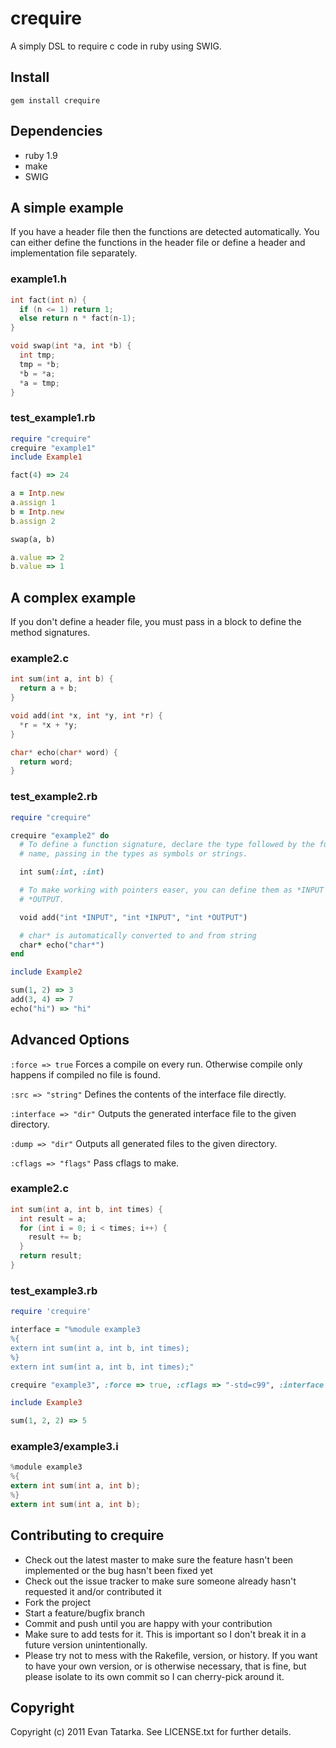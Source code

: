 # crequire

A simply DSL to require c code in ruby using SWIG.

## Install
`gem install crequire`

## Dependencies

* ruby 1.9
* make
* SWIG

## A simple example

If you have a header file then the functions are detected automatically. You
can either define the functions in the header file or define a header and
implementation file separately.

### example1.h

```c
int fact(int n) {
  if (n <= 1) return 1;
  else return n * fact(n-1);
}

void swap(int *a, int *b) {
  int tmp;
  tmp = *b;
  *b = *a;
  *a = tmp;
}
```

### test_example1.rb

```ruby
require "crequire"
crequire "example1"
include Example1

fact(4) => 24

a = Intp.new
a.assign 1
b = Intp.new
b.assign 2

swap(a, b)

a.value => 2
b.value => 1
```

## A complex example

If you don't define a header file, you must pass in a block to define the
method signatures.

### example2.c

```c
int sum(int a, int b) {
  return a + b;
}

void add(int *x, int *y, int *r) {
  *r = *x + *y;
}

char* echo(char* word) {
  return word;
}
```

### test_example2.rb

```ruby
require "crequire"

crequire "example2" do
  # To define a function signature, declare the type followed by the function
  # name, passing in the types as symbols or strings.

  int sum(:int, :int)

  # To make working with pointers easer, you can define them as *INPUT or
  # *OUTPUT.

  void add("int *INPUT", "int *INPUT", "int *OUTPUT")

  # char* is automatically converted to and from string
  char* echo("char*")
end

include Example2

sum(1, 2) => 3
add(3, 4) => 7
echo("hi") => "hi"
```

## Advanced Options

```:force => true``` Forces a compile on every run. Otherwise compile only
happens if compiled no file is found.

```:src => "string"``` Defines the contents of the interface file directly.

```:interface => "dir"``` Outputs the generated interface file to the given directory.

```:dump => "dir"``` Outputs all generated files to the given directory. 

```:cflags => "flags"``` Pass cflags to make.

### example2.c

```c
int sum(int a, int b, int times) {
  int result = a;
  for (int i = 0; i < times; i++) {
    result += b;
  }
  return result;
}
```

### test_example3.rb

```ruby
require 'crequire'

interface = "%module example3 
%{ 
extern int sum(int a, int b, int times);
%}
extern int sum(int a, int b, int times);" 

crequire "example3", :force => true, :cflags => "-std=c99", :interface => "example3", :src => interface

include Example3

sum(1, 2, 2) => 5
```

### example3/example3.i

```c
%module example3
%{
extern int sum(int a, int b);
%}
extern int sum(int a, int b);
```

## Contributing to crequire
 
* Check out the latest master to make sure the feature hasn't been implemented or the bug hasn't been fixed yet
* Check out the issue tracker to make sure someone already hasn't requested it and/or contributed it
* Fork the project
* Start a feature/bugfix branch
* Commit and push until you are happy with your contribution
* Make sure to add tests for it. This is important so I don't break it in a future version unintentionally.
* Please try not to mess with the Rakefile, version, or history. If you want to have your own version, or is otherwise necessary, that is fine, but please isolate to its own commit so I can cherry-pick around it.

## Copyright

Copyright (c) 2011 Evan Tatarka. See LICENSE.txt for
further details.

